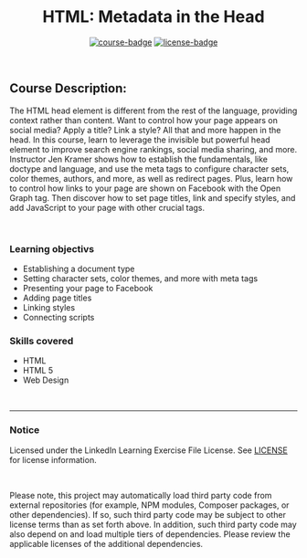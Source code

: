 <div align="center">

# HTML: Metadata in the Head

[![course-badge]][course-link]
[![license-badge]][LICENSE]

</div>

<!-- badge info -->
[course-badge]:https://img.shields.io/badge/learning-HTML-white?logo=Linkedin&labelColor=blue&style=for-the-badge
[course-link]:https://www.linkedin.com/learning/html-metadata-in-the-head "HTML: Metadata in the Head"
[license-badge]:https://img.shields.io/badge/learning-license-success?logo=Linkedin&labelColor=black&style=for-the-badge

<br>

## Course Description:
The HTML head element is different from the rest of the language, providing context rather than content. Want to control how your page appears on social media? Apply a title? Link a style? All that and more happen in the head. In this course, learn to leverage the invisible but powerful head element to improve search engine rankings, social media sharing, and more. Instructor Jen Kramer shows how to establish the fundamentals, like doctype and language, and use the meta tags to configure character sets, color themes, authors, and more, as well as redirect pages. Plus, learn how to control how links to your page are shown on Facebook with the Open Graph tag. Then discover how to set page titles, link and specify styles, and add JavaScript to your page with other crucial tags.

<br>

### Learning objectivs
- Establishing a document type
- Setting character sets, color themes, and more with meta tags
- Presenting your page to Facebook
- Adding page titles
- Linking styles
- Connecting scripts

### Skills covered
- HTML
- HTML 5
- Web Design

<br>

---
### Notice
Licensed under the LinkedIn Learning Exercise File License. See [LICENSE] for license information.

<br>

Please note, this project may automatically load third party code from external repositories (for example, NPM modules, Composer packages, or other dependencies). If so, such third party code may be subject to other license terms than as set forth above. In addition, such third party code may also depend on and load multiple tiers of dependencies. Please review the applicable licenses of the additional dependencies.

[LICENSE]:../../LICENSE "LinkedIn Learning License"